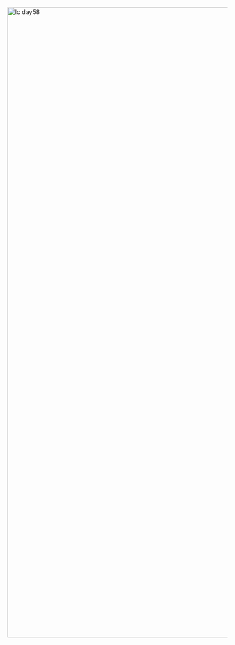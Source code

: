 <img width="1440" alt="lc day58" src="https://github.com/Mohiitdeshmukh/100-DaysOfCode/assets/91624758/779ce160-7bc2-4eae-90e4-d2a663a09eee">
